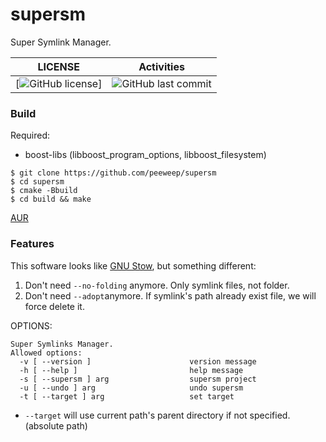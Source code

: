 # supersm
Super Symlink Manager.

| LICENSE                                                                    | Activities                                                                       |
|----------------------------------------------------------------------------|----------------------------------------------------------------------------------|
| [![GitHub license](https://img.shields.io/github/license/peeweep/supersm)] | ![GitHub last commit](https://img.shields.io/github/last-commit/peeweep/supersm) |

### Build

Required:
* boost-libs (libboost_program_options, libboost_filesystem)


```
$ git clone https://github.com/peeweep/supersm
$ cd supersm
$ cmake -Bbuild
$ cd build && make
```

[AUR](https://aur.archlinux.org/packages/supersm)

### Features

This software looks like [GNU Stow](https://www.gnu.org/software/stow/), but something different:

1. Don't need `--no-folding` anymore.
    Only symlink files, not folder.
2. Don't need `--adopt`anymore.
    If symlink's path already exist file, we will force delete it.

OPTIONS:

```text
Super Symlinks Manager.
Allowed options:
  -v [ --version ]                      version message
  -h [ --help ]                         help message
  -s [ --supersm ] arg                  supersm project
  -u [ --undo ] arg                     undo supersm
  -t [ --target ] arg                   set target
```

* `--target` will use current path's parent directory if not specified.(absolute path)
